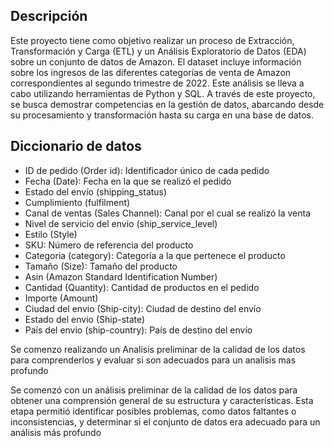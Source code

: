 ## Descripción
Este proyecto tiene como objetivo realizar un proceso de Extracción, Transformación y Carga (ETL) y un Análisis Exploratorio de Datos (EDA) sobre un conjunto de datos de Amazon. El dataset incluye información sobre los ingresos de las diferentes categorías de venta de Amazon correspondientes al segundo trimestre de 2022. 
Este análisis se lleva a cabo utilizando herramientas de Python y SQL.
A través de este proyecto, se busca demostrar competencias en la gestión de datos, abarcando desde su procesamiento y transformación hasta su carga en una base de datos.


## Diccionario de datos

- ID de pedido (Order id): Identificador único de cada pedido
- Fecha (Date): Fecha en la que se realizó el pedido
- Estado del envío  (shipping_status)
- Cumplimiento (fulfilment)
- Canal de ventas (Sales Channel): Canal por el cual se realizó la venta
- Nivel de servicio del envio (ship_service_level)
- Estilo (Style)
- SKU: Número de referencia del producto
- Categoria (category): Categoría a la que pertenece el producto
- Tamaño (Size): Tamaño del producto
- Asin (Amazon Standard Identification Number)
- Cantidad (Quantity): Cantidad de productos en el pedido
- Importe (Amount)
- Ciudad del envio (Ship-city): Ciudad de destino del envío
- Estado del envio (Ship-state)
- País del envio (ship-country): País de destino del envío

Se comenzo realizando un Analisis preliminar de la calidad de los datos para comprenderlos y evaluar si son adecuados para un analisis mas profundo

Se comenzó con un análisis preliminar de la calidad de los datos para obtener una comprensión general de su estructura y características. Esta etapa permitió identificar posibles problemas, como datos faltantes o inconsistencias, y determinar si el conjunto de datos era adecuado para un análisis más profundo